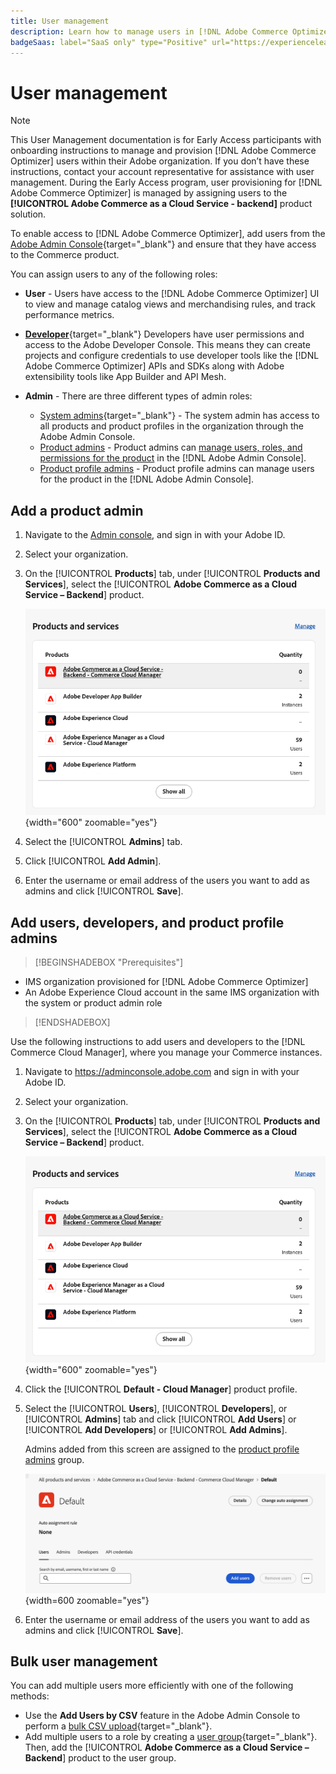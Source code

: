 ```yaml
---
title: User management
description: Learn how to manage users in [!DNL Adobe Commerce Optimizer].
badgeSaas: label="SaaS only" type="Positive" url="https://experienceleague.adobe.com/en/docs/commerce/user-guides/product-solutions" tooltip="Applies to Adobe Commerce as a Cloud Service and Adobe Commerce Optimizer projects only (Adobe-managed SaaS infrastructure)."
---
```

# User management

>[!NOTE]
>
>This User Management documentation is for Early Access participants with onboarding instructions to manage and provision [!DNL Adobe Commerce Optimizer] users within their Adobe organization. If you don’t have these instructions, contact your account representative for assistance with user management. During the Early Access program, user provisioning for [!DNL Adobe Commerce Optimizer] is managed by assigning users to the  **[!UICONTROL Adobe Commerce as a Cloud Service - backend]** product solution.

To enable access to [!DNL Adobe Commerce Optimizer], add users from the [Adobe Admin Console](https://adminconsole.adobe.com){target="_blank"} and ensure that they have access to the Commerce product.

You can assign users to any of the following roles:

* **User** - Users have access to the [!DNL Adobe Commerce Optimizer] UI to view and manage catalog views and merchandising rules, and track performance metrics.

* [**Developer**](https://helpx.adobe.com/enterprise/using/manage-developers.html#Adddevelopers){target="_blank"} Developers have user permissions and access to the Adobe Developer Console. This means they can create projects and configure credentials to use developer tools like the [!DNL Adobe Commerce Optimizer]  APIs and SDKs along with Adobe extensibility tools like App Builder and API Mesh.

* **Admin** - There are three different types of admin roles:
    * [System admins](https://helpx.adobe.com/enterprise/using/admin-roles.html){target="_blank"} - The system admin has access to all products and product profiles in the organization through the Adobe Admin Console.
    * [Product admins](#add-a-product-admin) - Product admins can [manage users, roles, and permissions for the product](#add-users-and-admins) in the [!DNL Adobe Admin Console].
    * [Product profile admins](#add-users-developers-and-product-profile-admins) - Product profile admins can manage users for the product in the [!DNL Adobe Admin Console].

## Add a product admin

1. Navigate to the [Admin console](https://adminconsole.adobe.com), and sign in with your Adobe ID.

1. Select your organization.

1. On the [!UICONTROL **Products**] tab, under [!UICONTROL **Products and Services**], select the [!UICONTROL **Adobe Commerce as a Cloud Service – Backend**] product.

    ![select product](../cloud-service/assets/backend.png){width="600" zoomable="yes"}

1. Select the [!UICONTROL **Admins**] tab.

1. Click [!UICONTROL **Add Admin**].

1. Enter the username or email address of the users you want to add as admins and click [!UICONTROL **Save**].

## Add users, developers, and product profile admins

>[!BEGINSHADEBOX "Prerequisites"]
* IMS organization provisioned for [!DNL Adobe Commerce Optimizer]
* An Adobe Experience Cloud account in the same IMS organization with the system or product admin role
>[!ENDSHADEBOX]

Use the following instructions to add users and developers to the [!DNL Commerce Cloud Manager], where you manage your Commerce instances.

1. Navigate to https://adminconsole.adobe.com and sign in with your Adobe ID.

1. Select your organization.

1. On the [!UICONTROL **Products**] tab, under [!UICONTROL **Products and Services**], select the [!UICONTROL **Adobe Commerce as a Cloud Service – Backend**] product.

    ![select product](../cloud-service/assets/backend.png){width="600" zoomable="yes"}

1. Click the [!UICONTROL **Default - Cloud Manager**] product profile.

1. Select the [!UICONTROL **Users**], [!UICONTROL **Developers**], or [!UICONTROL **Admins**] tab and click [!UICONTROL **Add Users**] or [!UICONTROL **Add Developers**] or [!UICONTROL **Add Admins**].

   Admins added from this screen are assigned to the [product profile admins](#understanding-roles) group.

   ![tab select](../cloud-service/assets/tab-select.png){width=600 zoomable="yes"}

1. Enter the username or email address of the users you want to add as admins and click [!UICONTROL **Save**].

## Bulk user management

You can add multiple users more efficiently with one of the following methods:

* Use the **Add Users by CSV** feature in the Adobe Admin Console to perform a [bulk CSV upload](https://helpx.adobe.com/enterprise/using/bulk-upload-users.html){target="_blank"}.
* Add multiple users to a role by creating a [user group](https://helpx.adobe.com/enterprise/using/user-groups.html){target="_blank"}. Then, add the [!UICONTROL **Adobe Commerce as a Cloud Service – Backend**] product to the user group.

